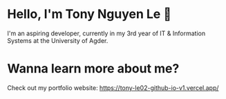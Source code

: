 # Hello, I'm Tony Nguyen Le 👋
I'm an aspiring developer, currently in my 3rd year of IT & Information Systems at the University of Agder.

# Wanna learn more about me?
Check out my portfolio website: https://tony-le02-github-io-v1.vercel.app/
